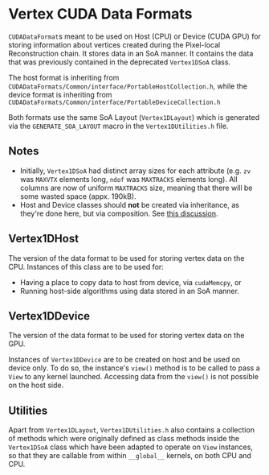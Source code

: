 # Vertex CUDA Data Formats

`CUDADataFormat`s meant to be used on Host (CPU) or Device (CUDA GPU) for
storing information about vertices created during the Pixel-local Reconstruction
chain. It stores data in an SoA manner. It contains the data that was previously
contained in the deprecated `Vertex1DSoA` class. 

The host format is inheriting from `CUDADataFormats/Common/interface/PortableHostCollection.h`,
while the device format is inheriting from `CUDADataFormats/Common/interface/PortableDeviceCollection.h`

Both formats use the same SoA Layout (`Vertex1DLayout`) which is generated
via the `GENERATE_SOA_LAYOUT` macro in the `Vertex1DUtilities.h` file.

## Notes

- Initially, `Vertex1DSoA` had distinct array sizes for each attribute (e.g. `zv` was `MAXVTX` elements 
long, `ndof` was `MAXTRACKS` elements long). All columns are now of uniform `MAXTRACKS` size, 
meaning that there will be some wasted space (appx. 190kB). 
- Host and Device classes should **not** be created via inheritance, as they're done here,
but via composition. See [this discussion](https://github.com/cms-sw/cmssw/pull/40465#discussion_r1066039309).

## Vertex1DHost

The version of the data format to be used for storing vertex data on the CPU. 
Instances of this class are to be used for:

- Having a place to copy data to host from device, via `cudaMemcpy`, or
- Running host-side algorithms using data stored in an SoA manner.

## Vertex1DDevice

The version of the data format to be used for storing vertex data on the GPU.

Instances of `Vertex1DDevice` are to be created on host and be
used on device only. To do so, the instance's `view()` method is to be called
to pass a `View` to any kernel launched. Accessing data from the `view()` is not
possible on the host side.

## Utilities

Apart from `Vertex1DLayout`, `Vertex1DUtilities.h` also contains
a collection of methods which were originally
defined as class methods inside the `Vertex1DSoA` class
which have been adapted to operate on `View` instances, so that they are callable
from within `__global__` kernels, on both CPU and CPU. 
